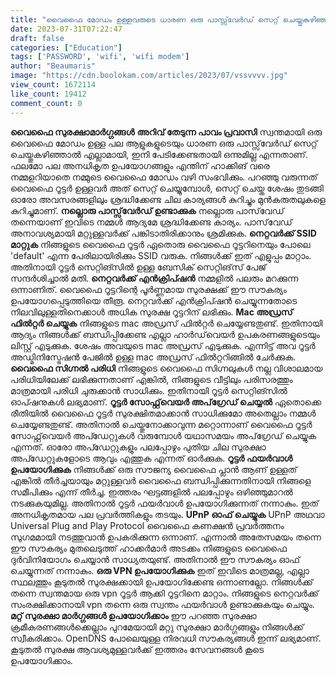```yaml
---
title: "വൈഫൈ മോഡം ഉള്ളവരുടെ ധാരണ ഒരു പാസ്സ്‌വേർഡ്‌ സെറ്റ് ചെയ്തുകഴിഞ്ഞാൽ എല്ലാമായി എന്നല്ലേ ? സൂക്ഷിച്ചില്ലെങ്കിൽ പണികിട്ടുമേ ..."
date: 2023-07-31T07:22:47
draft: false
categories: ["Education"]
tags: ['PASSWORD', 'wifi', 'wifi modem']
author: "Beaumaris"
image: "https://cdn.boolokam.com/articles/2023/07/vssvvvv.jpg"
view_count: 1672114
like_count: 19412
comment_count: 0
---
```


**വൈഫൈ സുരക്ഷാമാർഗ്ഗങ്ങൾ** **അറിവ് തേടുന്ന പാവം പ്രവാസി** സ്വന്തമായി ഒരു വൈഫൈ മോഡം ഉള്ള പല ആളുകളുടെയും ധാരണ ഒരു പാസ്സ്‌വേർഡ്‌ സെറ്റ് ചെയ്തുകഴിഞ്ഞാൽ എല്ലാമായി, ഇനി പേടിക്കേണ്ടതായി ഒന്നുമില്ല എന്നതാണ്. ഫലമോ പല അനധികൃത ഉപയോഗങ്ങളും എന്തിന് ഹാക്കിങ് വരെ നമ്മളറിയാതെ നമ്മുടെ വൈഫൈ മോഡം വഴി സംഭവിക്കും. പറഞ്ഞു വരുന്നത് വൈഫൈ റൂട്ടർ ഉള്ളവർ അത് സെറ്റ് ചെയ്യുമ്പോൾ, സെറ്റ് ചെയ്ത ശേഷം തുടങ്ങി ഓരോ അവസരങ്ങളിലും ശ്രദ്ധിക്കേണ്ട ചില കാര്യങ്ങൾ കുറിച്ചും മുൻകരുതലുകളെ കുറിച്ചുമാണ്. **[](https://cdn.boolokam.com/articles/2023/07/vssvvvv.jpg)നല്ലൊരു പാസ്സ്‌വേർഡ്‌ ഉണ്ടാക്കുക** നല്ലൊരു പാസ്‌വേഡ് തന്നെയാണ് ഇവിടെ നമ്മൾ ആദ്യമേ ശ്രദ്ധിക്കേണ്ട കാര്യം. പാസ്‌വേഡ് അനാവശ്യമായി മറ്റുള്ളവർക്ക് പങ്കിടാതിരിക്കാനും ശ്രമിക്കുക. **നെറ്റവർക്ക് SSID മാറ്റുക** നിങ്ങളുടെ വൈഫൈ റൂട്ടർ ഏതൊരു വൈഫൈ റൂട്ടറിനെയും പോലെ 'default' എന്ന പേരിലായിരിക്കും SSID വരുക. നിങ്ങൾക്ക് ഇത് എളുപ്പം മാറ്റാം. അതിനായി റൂട്ടർ സെറ്റിങ്സിൽ ഉള്ള ബേസിക് സെറ്റിങ്‌സ് പേജ് സന്ദർശിച്ചാൽ മതി. **നെറ്റവർക്ക് എൻക്രിപ്ഷൻ** നമ്മളിൽ പലരും മറക്കുന്ന ഒന്നാണിത്. വൈഫൈ റൂട്ടറിന്റെ പൂർണ്ണമായ സുരക്ഷക്ക് ഈ സൗകര്യം ഉപയോഗപ്പെടുത്തിയെ തീരൂ. നെറ്റവർക്ക് എൻക്രിപ്ഷൻ ചെയ്യുന്നതോടെ നിലവിലുള്ളതിനെക്കാൾ അധിക സുരക്ഷ റൂട്ടറിന് ലഭിക്കും. **Mac അഡ്രസ്‌ ഫിൽറ്റർ ചെയ്യുക** നിങ്ങളുടെ mac അഡ്രസ്‌ ഫിൽറ്റർ ചെയ്യേണ്ടതുണ്ട്. ഇതിനായി ആദ്യം നിങ്ങൾക്ക് ബന്ധിപ്പിക്കേണ്ട എല്ലാ ഹാർഡ്‌വെയർ ഉപകരണങ്ങളുടെയും ലിസ്റ്റ് എടുക്കുക. ശേഷം അവയുടെ mac അഡ്രസ്‌ എടുക്കുക. എന്നിട്ട് അവ റൂട്ടർ അഡ്മിനിസ്ട്രേഷൻ പേജിൽ ഉള്ള mac അഡ്രസ്‌ ഫിൽറ്ററിങ്ങിൽ ചേർക്കുക. **വൈഫൈ സിഗ്നൽ പരിധി** നിങ്ങളുടെ വൈഫൈ സിഗ്നലുകൾ നല്ല വിശാലമായ പരിധിയിലേക്ക് ലഭിക്കുന്നതാണ് എങ്കിൽ, നിങ്ങളുടെ വീട്ടിലും പരിസരത്തും മാത്രമായി പരിധി ചുരുക്കാൻ സാധിക്കും. ഇതിനായി റൂട്ടർ സെറ്റിങ്സിൽ ഓപ്ഷനുകൾ ലഭ്യമാണ്. **റൂട്ടർ സോഫ്റ്റ്‌വെയർ അപ്‌ഗ്രേഡ് ചെയ്യൽ** ഏതൊക്കെ രീതിയിൽ വൈഫൈ റൂട്ടർ സുരക്ഷിതമാക്കാൻ സാധിക്കുമോ അതെല്ലാം നമ്മൾ ചെയ്യേണ്ടതുണ്ട്. അതിനാൽ ചെയ്തുനോക്കാവുന്ന മറ്റൊന്നാണ് വൈഫൈ റൂട്ടർ സോഫ്റ്റ്‌വെയർ അപ്ഡേറ്റുകൾ വരുമ്പോൾ യഥാസമയം അപ്‌ഗ്രേഡ് ചെയ്യുക എന്നത്. ഓരോ അപ്ഡേറ്റുകളും പലപ്പോഴും പുതിയ ചില സുരക്ഷാ അപ്ഡേറ്റുകളോടെ ആവും എത്തുക എന്നത് ഓർക്കുക. **റൂട്ടർ ഫയർവാൾ ഉപയോഗിക്കുക** നിങ്ങൾക്ക് ഒരു സൗജന്യ വൈഫൈ പ്ലാൻ ആണ് ഉള്ളത് എങ്കിൽ തീർച്ചയായും മറ്റുള്ളവർ വൈഫൈ ബന്ധിപ്പിക്കുന്നതിനായി നിങ്ങളെ സമീപിക്കും എന്ന് തീർച്ച. ഇത്തരം ഘട്ടങ്ങളിൽ പലപ്പോഴും ഒഴിഞ്ഞുമാറൽ നടക്കുകയുമില്ല. അതിനാൽ റൂട്ടർ ഫയർവാൾ ഉപയോഗിക്കുന്നത് നന്നാകും. ഇത് അനധികൃതമായ പല പ്രവർത്തികളും തടയും. **UPnP ഓഫ് ചെയ്യുക** UPnP അഥവാ Universal Plug and Play Protocol വൈഫൈ കണക്ഷൻ പ്രവർത്തനം സുഗമമായി നടത്തുവാൻ ഉപകരിക്കുന്ന ഒന്നാണ്. എന്നാൽ അതേസമയം തന്നെ ഈ സൗകര്യം മുതലെടുത്ത് ഹാക്കർമാർ അടക്കം നിങ്ങളുടെ വൈഫൈ ദുർവിനിയോഗം ചെയ്യാൻ സാധ്യതയുണ്ട്. അതിനാൽ ഈ സൗകര്യം ഓഫ് ചെയ്യുന്നത് നന്നാകും. **ഒരു VPN ഉപയോഗിക്കുക** ഇത് ഇവിടെ മാത്രമല്ല, എല്ലാ സ്ഥലത്തും കൂടുതൽ സുരക്ഷക്കായി ഉപയോഗിക്കേണ്ട ഒന്നാണല്ലോ. നിങ്ങൾക്ക് തന്നെ സ്വന്തമായ ഒരു vpn റൂട്ടർ ആക്കി റൂട്ടറിനെ മാറ്റാം. നിങ്ങളുടെ നെറ്റവർക്ക് സംരക്ഷിക്കാനായി vpn തന്നെ ഒരു സ്വന്തം ഫയർവാൾ ഉണ്ടാക്കുകയും ചെയ്യും. **മറ്റ് സുരക്ഷാ മാർഗ്ഗങ്ങൾ ഉപയോഗിക്കാം** ഈ പറഞ്ഞ സുരക്ഷാ ക്രമീകരണങ്ങൾക്കെല്ലാം പുറമേയായി മറ്റു സുരക്ഷാ മാർഗ്ഗങ്ങളും നിങ്ങൾക്ക് സ്വീകരിക്കാം. OpenDNS പോലെയുള്ള നിരവധി സൗകര്യങ്ങൾ ഇന്ന് ലഭ്യമാണ്. കൂടുതൽ സുരക്ഷ ആവശ്യമുള്ളവർക്ക് ഇത്തരം സേവനങ്ങൾ കൂടെ ഉപയോഗിക്കാം.

